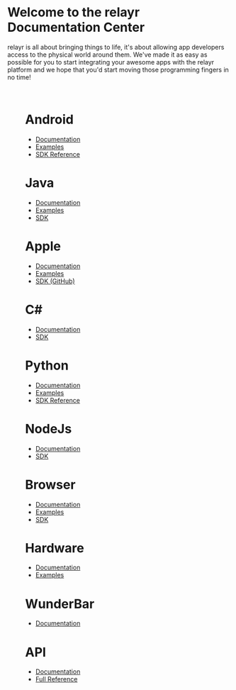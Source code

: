 <h1>Welcome to the relayr Documentation Center</h1>
<p>relayr is all about bringing things to life, it's about allowing app developers access to the physical world around them. 
We've made it as easy as possible for you to start integrating your awesome apps with the relayr platform and we hope that you'd start moving those programming fingers in no time! </p>
<br>
<div class="platforms">
  
  <figure class="android"><h1>Android<i class="flaticon-android"></i></h1>
    <ul>
      <a href="/documents/Android/Reference" target="_self"><li>Documentation <i class="fa fa-angle-right"></i></li></a> 
      <a href="/documents/Android/Examples/thermometer" target="_self"><li>Examples <i class="fa fa-angle-right"></i></li></a> 
      <a href="https://developer.relayr.io/rendered-doc/javadoc/index.html" target="_blank"><li>SDK Reference <i class="fa fa-angle-right"></i></li></a>
	</ul>
</figure>
<figure class="android"><h1>Java<i class="flaticon-cloud"></i></h1>
    <ul>
      <a href="/documents/Java/Introduction" target="_self"><li>Documentation <i class="fa fa-angle-right"></i></li></a> 
      <a href="https://github.com/relayr/java-sdk-example" target="_blank"><li>Examples <i class="fa fa-github"></i></li></a> 
      <a href="/documents/Java/Java" target="_self"><li>SDK<i class="fa fa-angle-right"></i></li></a>  
    </ul>

  </figure>
  <figure class="apple"><h1>Apple<i class="flaticon-apple"></i></h1>
    <ul>
      <a href="/documents/Apple/Introduction" target="_self"><li>Documentation <i class="fa fa-angle-right"></i></li></a> 
      <a href="/documents/Apple/Examples/thermometer" target="_self"><li>Examples <i class="fa fa-angle-right"></i></li></a> 
      <a href="https://github.com/relayr/apple-sdk" target="_blank"><li>SDK (GitHub) <i class="fa fa-github"></i></li></a> 
    </ul>
  </figure>
  <figure class="csharp"><h1>C#<br><i class="flaticon-csharp"></i></h1>
    <ul>
      <a href="/documents/CSharp/Reference" target="_self"><li>Documentation <i class="fa fa-angle-right"></i></li></a> 
      <a href="/documents/CSharp/Csharp" target="_self" ><li>SDK <i class="fa fa-angle-right"></i></li></a> 
    </ul>
  </figure>
  <figure class="python"><h1>Python<br><i class="flaticon-python"></i></h1>
    <ul>
      <a href="/documents/Python/Introduction" target="_self"><li>Documentation <i class="fa fa-angle-right"></i></li></a> 
      <a href="http://relayr.readthedocs.org/en/latest/examples.html" target="_blank"><li>Examples <i class="fa fa-angle-right"></i></li></a> 
      <a href="http://relayr.readthedocs.org/en/latest/" target="_blank"><li>SDK Reference <i class="fa fa-angle-right"></i></li></a> 
    </ul>
  </figure>
  <figure class="nodejs"><h1>NodeJs<br><i class="flaticon-js"></i></h1>
    <ul>
      <a href="/documents/Nodejs/Reference" target="_self"><li>Documentation <i class="fa fa-angle-right"></i></li></a> 
      <a href="https://developer.relayr.io/documents/Nodejs/nodejs" target="_self"><li>SDK <i class="fa fa-angle-right"></i></li></a> 
    </ul>
  </figure>
  <figure class="browser"><h1>Browser<br><i class="flaticon-html"></i></h1>
    <ul>
      <a href="/documents/Browser/Introduction" target="_self"><li>Documentation <i class="fa fa-angle-right"></i></li></a>
  		<a href="/documents/Browser/Examples/canttouchthis" target="_self"><li>Examples <i class="fa fa-angle-right"></i></li></a>  
      <a href="/documents/Browser/JavaScriptSDK" target="_self"><li>SDK <i class="fa fa-angle-right"></i></li></a> 
    </ul>
  </figure>  
  <figure class="csharp"><h1>Hardware<br><i class="flaticon-embedded"></i></h1>
    <ul>
      <a href="/documents/Hardware/Introduction" target="_self"><li>Documentation <i class="fa fa-angle-right"></i></li></a> 
      <a href="/documents/Hardware/Examples/sampleapps" target="_self"><li>Examples <i class="fa fa-angle-right"></i></li></a> 
    </ul>
  </figure>  

  <figure class="apple"><h1>WunderBar <i class="icon-wunderbar-logo"></i><br></h1>
    <ul>
      <a href="/documents/WunderBar/Introduction" target="_self"><li>Documentation <i class="fa fa-angle-right"></i></li></a> 
    </ul>
  </figure>
  <figure class="python"><h1>API<br><i class="flaticon-cloud"></i></h1>
    <ul>
      <a href="/documents/relayrAPI/Introduction" target="_self"><li>Documentation <i class="fa fa-angle-right"></i></li></a> 
      <a href="http://docs.wunderbarregistration.apiary.io/" target="_blank"><li>Full Reference<i class="fa fa-angle-right"></i></li></a> 
    </ul>
  </figure>  

  <div id="repo2"></div>
</div>
